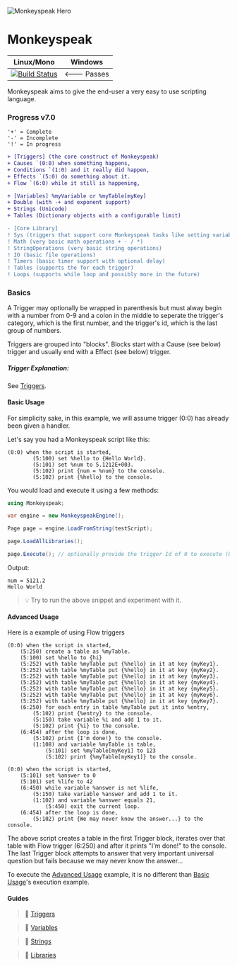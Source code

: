 ![Monkeyspeak Hero](https://i.pinimg.com/736x/2f/f0/87/2ff087415a5009984739aa8fde5d5d4a--cartoon-monkeys-monkey-cartoon.jpg)
# Monkeyspeak
Linux/Mono | Windows
------------ | ---------
[![Build Status](https://travis-ci.org/captkirk88/monkeyspeak.svg?branch=master)](https://travis-ci.org/captkirk88/monkeyspeak) | <--- Passes

Monkeyspeak aims to give the end-user a very easy to use scripting language.  

### Progress v7.0

```
'+' = Complete
'-' = Incomplete
'!' = In progress
```

```diff
+ [Triggers] (the core construct of Monkeyspeak)
+ Causes `(0:0) when something happens,
+ Conditions `(1:0) and it really did happen,
+ Effects `(5:0) do something about it.
+ Flow `(6:0) while it still is happening,

+ [Variables] %myVariable or %myTable[myKey]
+ Double (with -+ and exponent support)
+ Strings (Unicode)
+ Tables (Dictionary objects with a configurable limit)

- [Core Library]
! Sys (triggers that support core Monkeyspeak tasks like setting variables)
! Math (very basic math operations + - / *)
! StringOperations (very basic string operations)
! IO (basic file operations)
! Timers (basic timer support with optional delay)
! Tables (supports the for each trigger)
! Loops (supports while loop and possibly more in the future)
```

### Basics
A Trigger may optionally be wrapped in parenthesis but must alway begin with a number 
from 0-9 and a colon in the middle to seperate the trigger's category, which is the 
first number, and the trigger's id, which is the last group of numbers.

Triggers are grouped into "blocks".  Blocks start with a Cause (see below) trigger 
and usually end with a Effect (see below) trigger.
##### Trigger Explanation:

See [Triggers](wiki/Triggers.md#break-down).

#### Basic Usage
For simplicity sake, in this example, we will assume trigger (0:0) has already been given a handler.

Let's say you had a Monkeyspeak script like this:
```
(0:0) when the script is started,
        (5:100) set %hello to {Hello World}.
        (5:101) set %num to 5.1212E+003.
        (5:102) print {num = %num} to the console.
        (5:102) print {%hello} to the console.
```
You would load and execute it using a few methods:
```csharp
using Monkeyspeak;

var engine = new MonkeyspeakEngine();

Page page = engine.LoadFromString(testScript);

page.LoadAllLibraries();

page.Execute(); // optionally provide the trigger Id of 0 to execute (0:0)
```
Output:
```
num = 5121.2
Hello World
```

> :bulb: Try to run the above snippet and experiment with it.

#### Advanced Usage

Here is a example of using Flow triggers

```
(0:0) when the script is started,
    (5:250) create a table as %myTable.
    (5:100) set %hello to {hi}
    (5:252) with table %myTable put {%hello} in it at key {myKey1}.
    (5:252) with table %myTable put {%hello} in it at key {myKey2}.
    (5:252) with table %myTable put {%hello} in it at key {myKey3}.
    (5:252) with table %myTable put {%hello} in it at key {myKey4}.
    (5:252) with table %myTable put {%hello} in it at key {myKey5}.
    (5:252) with table %myTable put {%hello} in it at key {myKey6}.
    (5:252) with table %myTable put {%hello} in it at key {myKey7}.
    (6:250) for each entry in table %myTable put it into %entry,
        (5:102) print {%entry} to the console.
        (5:150) take variable %i and add 1 to it.
        (5:102) print {%i} to the console.
    (6:454) after the loop is done,
        (5:102) print {I'm done!} to the console.
        (1:108) and variable %myTable is table,
            (5:101) set %myTable[myKey1] to 123
            (5:102) print {%myTable[myKey1]} to the console.

(0:0) when the script is started,
    (5:101) set %answer to 0
    (5:101) set %life to 42
    (6:450) while variable %answer is not %life,
        (5:150) take variable %answer and add 1 to it.
        (1:102) and variable %answer equals 21,
            (5:450) exit the current loop.
    (6:454) after the loop is done,
        (5:102) print {We may never know the answer...} to the console.
```
The above script creates a table in the first Trigger block, iterates over 
that table with Flow trigger (6:250) and after it prints "I'm done!" to the 
console.  The last Trigger block attempts to answer that very important 
universal question but fails because we may never know the answer...

To execute the [Advanced Usage](#advanced-usage) example, it is no different 
than [Basic Usage](#basic-usage)'s execution example.

#### Guides

> :book: [Triggers](wiki/Triggers.md)

> :book: [Variables](wiki/Variables.md)

> :book: [Strings](wiki/Strings.md)

> :book: [Libraries](wiki/Libraries.md)

